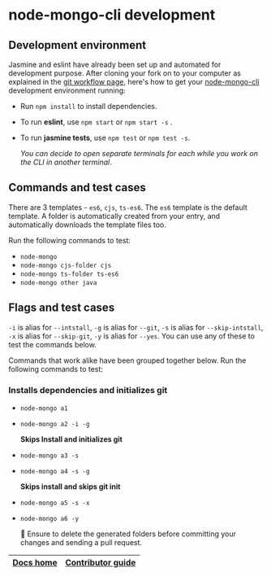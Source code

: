 # node-mongo-cli development

## Development environment

Jasmine and eslint have already been set up and automated for development purpose. After cloning your fork on to your computer as explained in the [git workflow page](https://github.com/code-collabo/docs/blob/main/contributor-guide/git-workflow.md), here's how to get your [node-mongo-cli](https://github.com/code-collabo/node-mongo-cli) development environment running:

* Run `npm install` to install dependencies.
* To run **eslint**, use `npm start` or `npm start -s` .
* To run **jasmine tests**, use `npm test` or `npm test -s`.

  _You can decide to open separate terminals for each while you work on the CLI in another terminal_.

## Commands and test cases

There are 3 templates - `es6`, `cjs`, `ts-es6`. The `es6` template is the default template. A folder is automatically created from your entry, and automatically downloads the template files too.

Run the following commands to test:

* `node-mongo`
* `node-mongo cjs-folder cjs`
* `node-mongo ts-folder ts-es6`
* `node-mongo other java`

## Flags and test cases

`-i` is alias for `--intstall`, `-g` is alias for `--git`, `-s` is alias for `--skip-intstall`, `-x` is alias for `--skip-git`, `-y` is alias for `--yes`. You can use any of these to test the commands below.

Commands that work alike have been grouped together below. Run the following commands to test:

### Installs dependencies and initializes git

* `node-mongo a1`
* `node-mongo a2 -i -g`

  **Skips Install and initializes git**

* `node-mongo a3 -s`
* `node-mongo a4 -s -g`

  **Skips install and skips git init**

* `node-mongo a5 -s -x`
* `node-mongo a6 -y`

  📌 Ensure to delete the generated folders before committing your changes and sending a pull request.

| [Docs home](https://github.com/code-collabo/docs) | [Contributor guide](https://github.com/code-collabo/docs/tree/main/contributor-guide) |
| :--- | :--- |


